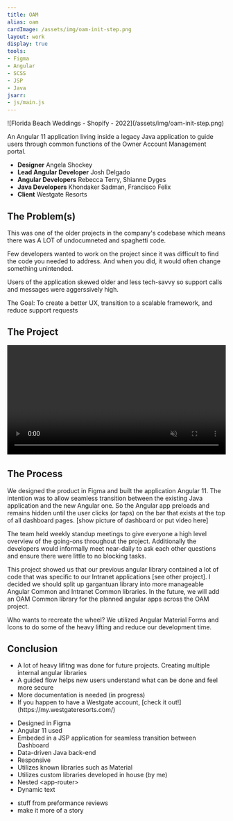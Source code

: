 ```yaml
---
title: OAM
alias: oam
cardImage: /assets/img/oam-init-step.png
layout: work
display: true
tools:
- Figma 
- Angular
- SCSS
- JSP
- Java
jsarr:
- js/main.js
---
```


<section class="project-section">
	<div class="project-section__inner">
		<div class="flex-row flex-row--container">
			<span class="flex-row__column flex-row__column--6" markdown="1">![Florida Beach Weddings - Shopify - 2022](/assets/img/oam-init-step.png)</span>
			<div class="flex-row__column flex-row__column--5 project-section__intro">
				<div>
					<p class="project-section__summary">An Angular 11 application living inside a legacy Java application to guide users through common functions of the Owner Account Management portal.</p>
				</div>
			</div>
			<ul class="flex-row__column project-section__team project-section__team--inline">
				<li class="project-section__team-member">
					<strong>Designer</strong>
					<span>Angela Shockey</span>
				</li>
				<li class="project-section__team-member">
					<strong>Lead Angular Developer</strong>
					<span>Josh Delgado</span>
				</li>
				<li class="project-section__team-member">
					<strong>Angular Developers</strong>
					<span>Rebecca Terry, Shianne Dyges</span>
				</li>
				<li class="project-section__team-member">
					<strong>Java Developers</strong>
					<span>Khondaker Sadman, Francisco Felix</span>
				</li>
				<li class="project-section__team-member">
					<strong>Client</strong>
					<span>Westgate Resorts</span>
				</li>
			</ul>
		</div>
	</div>
</section>
<section class="project-section">
	<div class="project-section__inner">
		<h2 class="project-section__title">The Problem(s)</h2>
		<div class="flex-row flex-row--container">
			<div class="flex-row__column">
				<p>This was one of the older projects in the company's codebase which means there was A LOT of undocumneted and spaghetti code.</p>
				<p>Few developers wanted to work on the project since it was difficult to find the code you needed to address. And when you did, it would often change something unintended.</p>
				<p>Users of the application skewed older and less tech-savvy so support calls and messages were aggerssively high.</p>
				<p>The Goal: To create a better UX, transition to a scalable framework, and reduce support requests</p>
			</div>
		</div>
	</div>
</section>
<section class="project-section">
	<div class="project-section__inner">
		<h2 class="project-section__title">The Project</h2>
		<div class="flex-row flex-row--container">
			<div class="flex-row__column">
				<div class="project-section__mockups">
					<div class="desktop">
						<div class="desktop__screen">
							<video width="100%" autoplay muted loop playsinline>
								<source src="/assets/video/oam/oam-guided-flow-from-dash-loop.webm" type="video/webm">
								<source src="/assets/video/oam/oam-guided-flow-from-dash-loop.mp4" type="video/mp4">
								Your browser does not support the video tag.
							</video>
						</div>
						<div class="desktop__stand"></div>
						<div class="desktop__base"></div>
					</div>
					<div class="tablet">
						<div class="tablet__screen"></div>
					</div>
					<div class="iphone">
						<div class="iphone__screen"></div>
					</div>
				</div>
			</div>
		</div>
	</div>
</section>
<section class="project-section">
	<div class="project-section__inner">
		<h2 class="project-section__title">The Process</h2>
		<div class="flex-row flex-row--container">
			<div class="flex-row__column">
				<p>We designed the product in Figma and built the application Angular 11. The intention was to allow seamless transition between the existing Java application and the new Angular one. So the Angular app preloads and remains hidden until the user clicks (or taps) on the bar that exists at the top of all dashboard pages. [show picture of dashboard or put video here]</p>
				<p>The team held weekly standup meetings to give everyone a high level overview of the going-ons throughout the project. Additionally the developers would informally meet near-daily to ask each other questions and ensure there were little to no blocking tasks.</p>
				<p>This project showed us that our previous angular library contained a lot of code that was specific to our Intranet applications [see other project]. I decided we should split up gargantuan library into more manageable Angular Common and Intranet Common libraries. In the future, we will add an OAM Common library for the planned angular apps across the OAM project.</p>
				<p>Who wants to recreate the wheel? We utilized Angular Material Forms and Icons to do some of the heavy lifting and reduce our development time.</p>
			</div>
		</div>
	</div>
</section>
<section class="project-section">
	<div class="project-section__inner">
		<h2 class="project-section__title">Conclusion</h2>
		<div class="flex-row flex-row--container">
			<div class="flex-row__column flex-row__column--6 project-section__intro">
				<ul>
					<li>A lot of heavy lifitng was done for future projects. Creating multiple internal angular libraries</li> 
					<li>A guided flow helps new users understand what can be done and feel more secure</li>
					<li>More documentation is needed (in progress)</li>
					<li><span markdown="1">If you happen to have a Westgate account, [check it out!](https://my.westgateresorts.com/)</span></li>
				</ul>
			</div>
		</div>
	</div>
</section>

- Designed in Figma
- Angular 11 used
- Embeded in a JSP application for seamless transition between Dashboard
- Data-driven Java back-end
- Responsive
- Utilizes known libraries such as Material
- Utilizes custom libraries developed in house (by me)
- Nested \<app-router>
- Dynamic text

<!-- <video width="100%">
<video width="100%" autoplay muted loop playsinline>
	<source src="/assets/video/oam/oam-guided-flow-from-dash-loop.webm" type="video/webm">
	<source src="/assets/video/oam/oam-guided-flow-from-dash-loop.mp4" type="video/mp4">
	Your browser does not support the video tag.
</video> -->


- stuff from preformance reviews
- make it more of a story